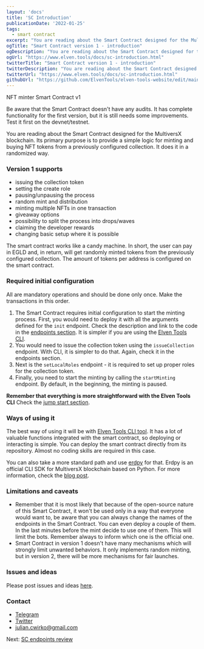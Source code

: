 ```yaml
---
layout: 'docs'
title: 'SC Introduction'
publicationDate: '2022-01-25'
tags:
  - smart contract
excerpt: "You are reading about the Smart Contract designed for the MultiversX blockchain. Its primary purpose is to provide a simple logic for minting and buying NFT tokens"
ogTitle: "Smart Contract version 1 - introduction"
ogDescription: "You are reading about the Smart Contract designed for the MultiversX blockchain. Its primary purpose is to provide a simple logic for minting and buying NFT tokens"
ogUrl: "https://www.elven.tools/docs/sc-introduction.html"
twitterTitle: "Smart Contract version 1 - introduction"
twitterDescription: "You are reading about the Smart Contract designed for the MultiversX blockchain. Its primary purpose is to provide a simple logic for minting and buying NFT tokens"
twitterUrl: "https://www.elven.tools/docs/sc-introduction.html"
githubUrl: "https://github.com/ElvenTools/elven-tools-website/edit/main/src/docs/sc-introduction.md"
---
```


NFT minter Smart Contract v1

<div class="docs-info-box ">Be aware that the Smart Contract doesn't have any audits. It has complete functionality for the first version, but it is still needs some improvements. Test it first on the devnet/testnet.</div>

You are reading about the Smart Contract designed for the MultiversX blockchain. Its primary purpose is to provide a simple logic for minting and buying NFT tokens from a previously configured collection. It does it in a randomized way. 

### Version 1 supports

- issuing the collection token
- setting the create role
- pausing/unpausing the process
- random mint and distribution
- minting multiple NFTs in one transaction
- giveaway options
- possibility to split the process into drops/waves
- claiming the developer rewards
- changing basic setup where it is possible

The smart contract works like a candy machine. In short, the user can pay in EGLD and, in return, will get randomly minted tokens from the previously configured collection. The amount of tokens per address is configured on the smart contract.

### Required initial configuration

All are mandatory operations and should be done only once. Make the transactions in this order.

1. The Smart Contract requires initial configuration to start the minting process. First, you would need to deploy it with all the arguments defined for the `init` endpoint. Check the description and link to the code in the [endpoints section](/docs/sc-endpoints.html). It is simpler if you are using the [Elven Tools CLI](/docs/cli-introduction.html).
2. You would need to issue the collection token using the `issueCollection` endpoint. With CLI, it is simpler to do that. Again, check it in the endpoints section.
3. Next is the `setLocalRoles` endpoint - it is required to set up proper roles for the collection token.
4. Finally, you need to start the minting by calling the `startMinting` endpoint. By default, in the beginning, the minting is paused.

**Remember that everything is more straightforward with the Elven Tools CLI** Check the [jump start section](/docs/jump-start.html).

### Ways of using it

The best way of using it will be with [Elven Tools CLI tool](/docs/cli-introduction.html). It has a lot of valuable functions integrated with the smart contract, so deploying or interacting is simple. You can deploy the smart contract directly from its repository. Almost no coding skills are required in this case.

You can also take a more standard path and use [erdpy](https://docs.multiversx.com/sdk-and-tools/erdpy/) for that. Erdpy is an official CLI SDK for MultiversX blockchain based on Python. For more information, check the [blog post](https://www.julian.io/articles/multiversx-smart-contracts.html).

### Limitations and caveats

- Remember that it is most likely that because of the open-source nature of this Smart Contract, it won't be used only in a way that everyone would want to, be aware that you can always change the names of the endpoints in the Smart Contract. You can even deploy a couple of them. In the last minutes before the mint decide to use one of them. This will limit the bots. Remember always to inform which one is the official one.
- Smart Contract in version 1 doesn't have many mechanisms which will strongly limit unwanted behaviors. It only implements random minting, but in version 2, there will be more mechanisms for fair launches.

### Issues and ideas

Please post issues and ideas [here](https://github.com/ElvenTools/elven-nft-minter-sc/issues).

### Contact

- [Telegram](https://t.me/juliancwirko)
- [Twitter](https://twitter.com/JulianCwirko)
- julian.cwirko@gmail.com

<div class="next-page-link">
  Next: <a href="/docs/sc-endpoints.html">SC endpoints review</a>
</div>
